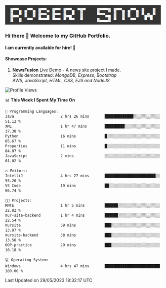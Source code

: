 <img alt="myname" src="assets/name.png" />

### Hi there 👋 Welcome to my GitHub Portfolio.
#### I am currently available for hire!  :briefcase:

#### Showcase Projects:

1. **NewsFusion** [Live Demo](https://news-1-f7223358.deta.app/) - A news site project I made.\
Skills demonstrated: *MongoDB, Express, Bootstrap\
AWS, JavaScript, HTML, CSS, EJS and NodeJS*

<!--START_SECTION:waka-->
![Profile Views](http://img.shields.io/badge/Profile%20Views-7-blue)

📊 **This Week I Spent My Time On** 

```text
💬 Programming Languages: 
Java                     2 hrs 26 mins       █████████████░░░░░░░░░░░░   51.12 % 
XML                      1 hr 47 mins        █████████░░░░░░░░░░░░░░░░   37.30 % 
Python                   16 mins             █░░░░░░░░░░░░░░░░░░░░░░░░   05.67 % 
Properties               11 mins             █░░░░░░░░░░░░░░░░░░░░░░░░   04.07 % 
JavaScript               2 mins              ░░░░░░░░░░░░░░░░░░░░░░░░░   01.02 % 

🔥 Editors: 
IntelliJ                 4 hrs 27 mins       ███████████████████████░░   93.26 % 
VS Code                  19 mins             ██░░░░░░░░░░░░░░░░░░░░░░░   06.74 % 

🐱‍💻 Projects: 
RMTE                     1 hr 5 mins         ██████░░░░░░░░░░░░░░░░░░░   22.82 % 
mur-site-backend         1 hr 4 mins         ██████░░░░░░░░░░░░░░░░░░░   22.54 % 
mursite                  39 mins             ███░░░░░░░░░░░░░░░░░░░░░░   13.87 % 
mursite-backend          38 mins             ███░░░░░░░░░░░░░░░░░░░░░░   13.56 % 
OOP-practice             29 mins             ███░░░░░░░░░░░░░░░░░░░░░░   10.18 % 

💻 Operating System: 
Windows                  4 hrs 47 mins       █████████████████████████   100.00 % 
```


 Last Updated on 29/05/2023 18:32:17 UTC
<!--END_SECTION:waka-->

<!--
**robjsnow/robjsnow** is a ✨ _special_ ✨ repository because its `README.md` (this file) appears on your GitHub profile.

Here are some ideas to get you started:

- 🔭 I’m currently working on ...
- 🌱 I’m currently learning ...
- 👯 I’m looking to collaborate on ...
- 🤔 I’m looking for help with ...
- 💬 Ask me about ...
- 📫 How to reach me: ...
- 😄 Pronouns: ...
- ⚡ Fun fact: ...
-->
